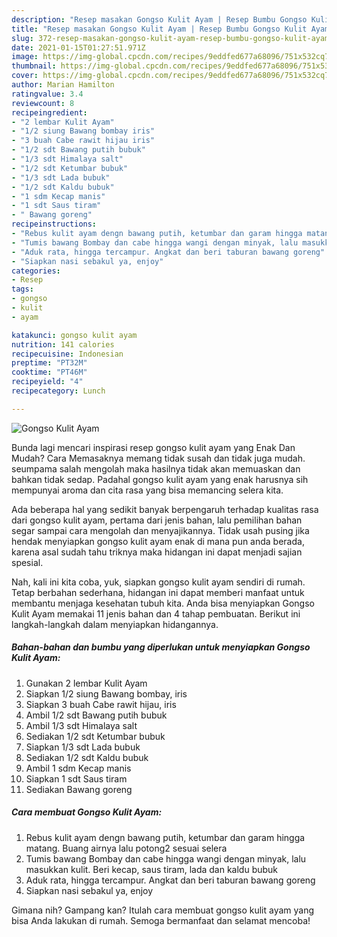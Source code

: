 ```yaml
---
description: "Resep masakan Gongso Kulit Ayam | Resep Bumbu Gongso Kulit Ayam Yang Mudah Dan Praktis"
title: "Resep masakan Gongso Kulit Ayam | Resep Bumbu Gongso Kulit Ayam Yang Mudah Dan Praktis"
slug: 372-resep-masakan-gongso-kulit-ayam-resep-bumbu-gongso-kulit-ayam-yang-mudah-dan-praktis
date: 2021-01-15T01:27:51.971Z
image: https://img-global.cpcdn.com/recipes/9eddfed677a68096/751x532cq70/gongso-kulit-ayam-foto-resep-utama.jpg
thumbnail: https://img-global.cpcdn.com/recipes/9eddfed677a68096/751x532cq70/gongso-kulit-ayam-foto-resep-utama.jpg
cover: https://img-global.cpcdn.com/recipes/9eddfed677a68096/751x532cq70/gongso-kulit-ayam-foto-resep-utama.jpg
author: Marian Hamilton
ratingvalue: 3.4
reviewcount: 8
recipeingredient:
- "2 lembar Kulit Ayam"
- "1/2 siung Bawang bombay iris"
- "3 buah Cabe rawit hijau iris"
- "1/2 sdt Bawang putih bubuk"
- "1/3 sdt Himalaya salt"
- "1/2 sdt Ketumbar bubuk"
- "1/3 sdt Lada bubuk"
- "1/2 sdt Kaldu bubuk"
- "1 sdm Kecap manis"
- "1 sdt Saus tiram"
- " Bawang goreng"
recipeinstructions:
- "Rebus kulit ayam dengn bawang putih, ketumbar dan garam hingga matang. Buang airnya lalu potong2 sesuai selera"
- "Tumis bawang Bombay dan cabe hingga wangi dengan minyak, lalu masukkan kulit. Beri kecap, saus tiram, lada dan kaldu bubuk"
- "Aduk rata, hingga tercampur. Angkat dan beri taburan bawang goreng"
- "Siapkan nasi sebakul ya, enjoy"
categories:
- Resep
tags:
- gongso
- kulit
- ayam

katakunci: gongso kulit ayam 
nutrition: 141 calories
recipecuisine: Indonesian
preptime: "PT32M"
cooktime: "PT46M"
recipeyield: "4"
recipecategory: Lunch

---
```



![Gongso Kulit Ayam](https://img-global.cpcdn.com/recipes/9eddfed677a68096/751x532cq70/gongso-kulit-ayam-foto-resep-utama.jpg)

Bunda lagi mencari inspirasi resep gongso kulit ayam yang Enak Dan Mudah? Cara Memasaknya memang tidak susah dan tidak juga mudah. seumpama salah mengolah maka hasilnya tidak akan memuaskan dan bahkan tidak sedap. Padahal gongso kulit ayam yang enak harusnya sih mempunyai aroma dan cita rasa yang bisa memancing selera kita.



Ada beberapa hal yang sedikit banyak berpengaruh terhadap kualitas rasa dari gongso kulit ayam, pertama dari jenis bahan, lalu pemilihan bahan segar sampai cara mengolah dan menyajikannya. Tidak usah pusing jika hendak menyiapkan gongso kulit ayam enak di mana pun anda berada, karena asal sudah tahu triknya maka hidangan ini dapat menjadi sajian spesial.


Nah, kali ini kita coba, yuk, siapkan gongso kulit ayam sendiri di rumah. Tetap berbahan sederhana, hidangan ini dapat memberi manfaat untuk membantu menjaga kesehatan tubuh kita. Anda bisa menyiapkan Gongso Kulit Ayam memakai 11 jenis bahan dan 4 tahap pembuatan. Berikut ini langkah-langkah dalam menyiapkan hidangannya.

<!--inarticleads1-->

##### Bahan-bahan dan bumbu yang diperlukan untuk menyiapkan Gongso Kulit Ayam:

1. Gunakan 2 lembar Kulit Ayam
1. Siapkan 1/2 siung Bawang bombay, iris
1. Siapkan 3 buah Cabe rawit hijau, iris
1. Ambil 1/2 sdt Bawang putih bubuk
1. Ambil 1/3 sdt Himalaya salt
1. Sediakan 1/2 sdt Ketumbar bubuk
1. Siapkan 1/3 sdt Lada bubuk
1. Sediakan 1/2 sdt Kaldu bubuk
1. Ambil 1 sdm Kecap manis
1. Siapkan 1 sdt Saus tiram
1. Sediakan  Bawang goreng




<!--inarticleads2-->

##### Cara membuat Gongso Kulit Ayam:

1. Rebus kulit ayam dengn bawang putih, ketumbar dan garam hingga matang. Buang airnya lalu potong2 sesuai selera
1. Tumis bawang Bombay dan cabe hingga wangi dengan minyak, lalu masukkan kulit. Beri kecap, saus tiram, lada dan kaldu bubuk
1. Aduk rata, hingga tercampur. Angkat dan beri taburan bawang goreng
1. Siapkan nasi sebakul ya, enjoy




Gimana nih? Gampang kan? Itulah cara membuat gongso kulit ayam yang bisa Anda lakukan di rumah. Semoga bermanfaat dan selamat mencoba!
